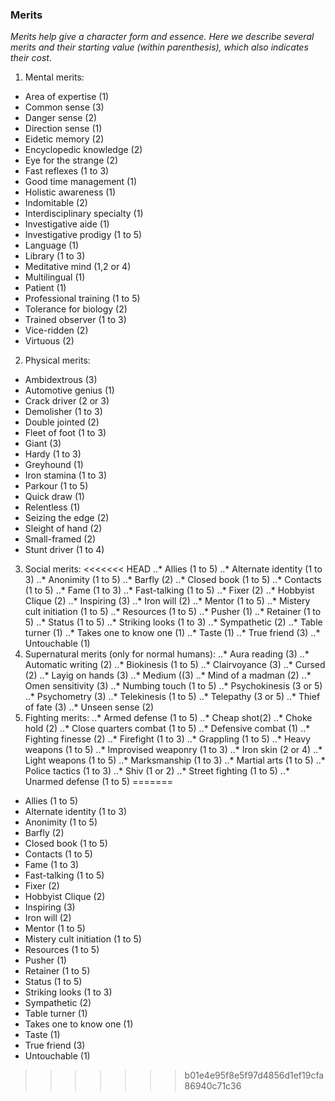 ### Merits

_Merits help give a character form and essence. Here we describe several merits and their starting value (within parenthesis), which also indicates their cost_.

1. Mental merits:
  * Area of expertise (1)
  * Common sense (3)
  * Danger sense (2)
  * Direction sense (1)
  * Eidetic memory (2)
  * Encyclopedic knowledge (2)
  * Eye for the strange (2)
  * Fast reflexes (1 to 3)
  * Good time management (1)
  * Holistic awareness (1)
  * Indomitable (2)
  * Interdisciplinary specialty (1)
  * Investigative aide (1)
  * Investigative prodigy (1 to 5)
  * Language (1)
  * Library (1 to 3)
  * Meditative mind (1,2 or 4)
  * Multilingual (1)
  * Patient (1)
  * Professional training (1 to 5)
  * Tolerance for biology (2)
  * Trained observer (1 to 3)
  * Vice-ridden (2)
  * Virtuous (2)
2. Physical merits:
  * Ambidextrous (3)
  * Automotive genius (1)
  * Crack driver (2 or 3)
  * Demolisher (1 to 3)
  * Double jointed (2)
  * Fleet of foot (1 to 3)
  * Giant (3)
  * Hardy (1 to 3)
  * Greyhound (1)
  * Iron stamina (1 to 3)
  * Parkour (1 to 5)
  * Quick draw (1)
  * Relentless (1)
  * Seizing the edge (2)
  * Sleight of hand (2)
  * Small-framed (2)
  * Stunt driver (1 to 4)
3. Social merits:
<<<<<<< HEAD
..* Allies (1 to 5)
..* Alternate identity (1 to 3)
..* Anonimity (1 to 5)
..* Barfly (2)
..* Closed book (1 to 5)
..* Contacts (1 to 5)
..* Fame (1 to 3)
..* Fast-talking (1 to 5)
..* Fixer (2)
..* Hobbyist Clique (2)
..* Inspiring (3)
..* Iron will (2)
..* Mentor (1 to 5)
..* Mistery cult initiation (1 to 5)
..* Resources (1 to 5)
..* Pusher (1)
..* Retainer (1 to 5)
..* Status (1 to 5)
..* Striking looks (1 to 3)
..* Sympathetic (2)
..* Table turner (1)
..* Takes one to know one (1)
..* Taste (1)
..* True friend (3)
..* Untouchable (1)
4. Supernatural merits (only for normal humans):
..* Aura reading (3)
..* Automatic writing (2)
..* Biokinesis (1 to 5)
..* Clairvoyance (3)
..* Cursed (2)
..* Layig on hands (3)
..* Medium ((3)
..* Mind of a madman (2)
..* Omen sensitivity (3)
..* Numbing touch (1 to 5)
..* Psychokinesis (3 or 5)
..* Psychometry (3)
..* Telekinesis (1 to 5)
..* Telepathy (3 or 5)
..* Thief of fate (3)
..* Unseen sense (2)
5. Fighting merits:
..* Armed defense (1 to 5)
..* Cheap shot(2)
..* Choke hold (2)
..* Close quarters combat (1 to 5)
..* Defensive combat (1)
..* Fighting finesse (2)
..* Firefight (1 to 3)
..* Grappling (1 to 5)
..* Heavy weapons (1 to 5)
..* Improvised weaponry (1 to 3)
..* Iron skin (2 or 4)
..* Light weapons (1 to 5)
..* Marksmanship (1 to 3)
..* Martial arts (1 to 5)
..* Police tactics (1 to 3)
..* Shiv (1 or 2)
..* Street fighting (1 to 5)
..* Unarmed defense (1 to 5)
=======
  * Allies (1 to 5)
  * Alternate identity (1 to 3)
  * Anonimity (1 to 5)
  * Barfly (2)
  * Closed book (1 to 5)
  * Contacts (1 to 5)
  * Fame (1 to 3)
  * Fast-talking (1 to 5)
  * Fixer (2)
  * Hobbyist Clique (2)
  * Inspiring (3)
  * Iron will (2)
  * Mentor (1 to 5)
  * Mistery cult initiation (1 to 5)
  * Resources (1 to 5)
  * Pusher (1)
  * Retainer (1 to 5)
  * Status (1 to 5)
  * Striking looks (1 to 3)
  * Sympathetic (2)
  * Table turner (1)
  * Takes one to know one (1)
  * Taste (1)
  * True friend (3)
  * Untouchable (1)

>>>>>>> b01e4e95f8e5f97d4856d1ef19cfa86940c71c36
